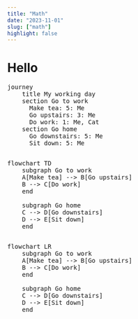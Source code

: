 ```yaml
---
title: "Math"
date: "2023-11-01"
slug: ["math"]
highlight: false
---
```

# Hello
<pre className="mermaid">
journey
    title My working day
    section Go to work
      Make tea: 5: Me
      Go upstairs: 3: Me
      Do work: 1: Me, Cat
    section Go home
      Go downstairs: 5: Me
      Sit down: 5: Me
</pre>
<pre className="mermaid">

flowchart TD
    subgraph Go to work
    A[Make tea] --> B[Go upstairs]
    B --> C[Do work]
    end

    subgraph Go home
    C --> D[Go downstairs]
    D --> E[Sit down]
    end
</pre>

<pre className="mermaid">

flowchart LR
    subgraph Go to work
    A[Make tea] --> B[Go upstairs]
    B --> C[Do work]
    end

    subgraph Go home
    C --> D[Go downstairs]
    D --> E[Sit down]
    end
</pre>
